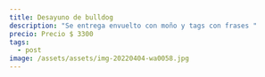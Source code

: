 ```yaml
---
title: Desayuno de bulldog
description: "Se entrega envuelto con moño y tags con frases "
precio: Precio $ 3300
tags:
  - post
image: /assets/assets/img-20220404-wa0058.jpg
---
```

